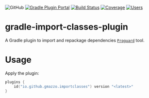 ![GitHub](https://img.shields.io/github/license/gmazzo/gradle-import-classes-plugin)
[![Gradle Plugin Portal](https://img.shields.io/gradle-plugin-portal/v/io.github.gmazzo.importclasses)](https://plugins.gradle.org/plugin/io.github.gmazzo.importclasses)
[![Build Status](https://github.com/gmazzo/gradle-import-classes-plugin/actions/workflows/build.yaml/badge.svg)](https://github.com/gmazzo/gradle-import-classes-plugin/actions/workflows/build.yaml)
[![Coverage](https://codecov.io/gh/gmazzo/gradle-import-classes-plugin/branch/main/graph/badge.svg?token=D5cDiPWvcS)](https://codecov.io/gh/gmazzo/gradle-import-classes-plugin)
[![Users](https://img.shields.io/badge/users_by-Sourcegraph-purple)](https://sourcegraph.com/search?q=content:io.github.gmazzo.importclasses+-repo:github.com/gmazzo/gradle-import-classes-plugin)

# gradle-import-classes-plugin
A Gradle plugin to import and repackage dependencies [`Proguard`](https://www.guardsquare.com/manual/home) tool.

# Usage
Apply the plugin:
```kotlin
plugins {
    id("io.github.gmazzo.importclasses") version "<latest>" 
}
```
